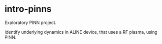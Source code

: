# intro-pinns

Exploratory PINN project.

Identify underlying dynamics in ALINE device, that uses a RF plasma, using PINN.
